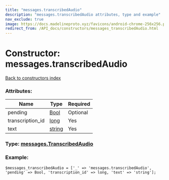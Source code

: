 ```yaml
---
title: "messages.transcribedAudio"
description: "messages.transcribedAudio attributes, type and example"
nav_exclude: true
image: https://docs.madelineproto.xyz/favicons/android-chrome-256x256.png
redirect_from: /API_docs/constructors/messages_transcribedAudio.html
---
```

# Constructor: messages.transcribedAudio  
[Back to constructors index](/API_docs/constructors/index.html)



### Attributes:

| Name     |    Type       | Required |
|----------|---------------|----------|
|pending|[Bool](/API_docs/types/Bool.html) | Optional|
|transcription\_id|[long](/API_docs/types/long.html) | Yes|
|text|[string](/API_docs/types/string.html) | Yes|



### Type: [messages.TranscribedAudio](/API_docs/types/messages.TranscribedAudio.html)


### Example:

```
$messages_transcribedAudio = ['_' => 'messages.transcribedAudio', 'pending' => Bool, 'transcription_id' => long, 'text' => 'string'];
```  

